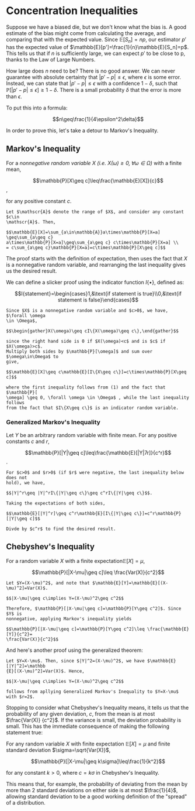 # Concentration Inequalities

Suppose we have a biased die, but we don't know what the bias is. A good
estimate of the bias might come from calculating the average, and comparing
that with the expected value. Since $\mathbb{E}[S_n]=np$, our estimator $p'$
has the expected value of $\mathbb{E}[p']=\frac{1}{n}\mathbb{E}[S_n]=p$. This
tells us that if $n$ is sufficiently large, we can expect $p'$ to be close to p,
thanks to the Law of Large Numbers.

How large does $n$ need to be? There is no good answer. We can never guarantee
with absolute certainty that $|p'-p| \leq \epsilon$, where $\epsilon$ is some
error. Instead, we can state that $|p'-p| \leq \epsilon$ with a confidence $1-
\delta$, such that $\mathbb{P}[|p'-p|\leq \epsilon]\geq 1-\delta$. There is a
small probability $\delta$ that the error is more than $\epsilon$.

To put this into a formula:

$$n\geq\frac{1}{4\epsilon^2\delta}$$

In order to prove this, let's take a detour to Markov's Inequality.

## Markov's Inequality
For a *nonnegative random variable X (i.e. $X(\omega) \geq 0, \forall \omega\in
\Omega$)* with a finite mean,

$$\mathbb{P}[X\geq c]\leq\frac{\mathbb{E}[X]}{c}$$,

for any positive constant $c$.

```{admonition} Proof
Let $\mathscr{A}$ denote the range of $X$, and consider any constant $c\in
\mathscr{A}$. Then,

$$\mathbb{E}[X]=\sum_{a\in\mathbb{A}}a\times\mathbb{P}[X=a]  \geq\sum_{a\geq c}
a\times\mathbb{P}[X=a]\geq\sum_{a\geq c} c\times\mathbb{P}[X=a] \\
= c\sum_{a\geq c}\mathbb{P}[X=a]=c\times\mathbb{P}[X\geq c]$$
```

The proof starts with the definition of expectation, then uses the fact that $X$
is a nonnegative random variable, and rearranging the last inequality gives us
the desired result.

We can define a slicker proof using the indicator function $I\{\bullet\}$,
defined as:

$$I{statement}=\begin{cases}1,&\text{if statement is true}\\0,&\text{if
statement is false}\end{cases}$$

```{admonition} Proof
Since $X$ is a nonnegative random variable and $c>0$, we have, $\forall \omega
\in \Omega$,

$$\begin{gather}X(\omega)\geq cI\{X(\omega)\geq c\},\end{gather}$$

since the right hand side is 0 if $X(\omega)<c$ and is $c$ if $X(\omega)>c$.
Multiply both sides by $\mathbb{P}[\omega]$ and sum over $\omega\in\Omega$ to
give,

$$\mathbb{E}[X]\geq c\mathbb{E}[I\{X\geq c\}]=c\times\mathbb{P}[X\geq c]$$

where the first inequality follows from (1) and the fact that $\mathbb{P}[
\omega] \geq 0, \forall \omega \in \Omega$ , while the last inequality follows
from the fact that $I\{X\geq c\}$ is an indicator random variable.
```

### Generalized Markov's Inequality
Let $Y$ be an arbitrary random variable with finite mean. For any positive
constants $c$ and $r$,

$$\mathbb{P}[|Y|\geq c]\leq\frac{\mathbb{E}[|Y|7r]}{c^r}$$.

```{admonition} Proof
For $c>0$ and $r>0$ (if $r$ were negative, the last inequality below does not
hold), we have,

$$|Y|^r\geq |Y|^rI\{|Y|\geq c\}\geq c^rI\{|Y|\geq c\}$$.

Taking the expectations of both sides,

$$\mathbb{E}[|Y|^r]\geq c^r\mathbb{E}[I\{|Y|\geq c\}]=c^r\mathbb{P}[|Y|\geq c]$$

Divde by $c^r$ to find the desired result.
```

## Chebyshev's Inequality
For a random variable $X$ with a finite expectation$\mathbb{E}[X]=\mu$,

$$\mathbb{P}[|X-\mu|\geq c]\leq \frac{Var(X)}{c^2}$$

```{admonition} Proof
Let $Y=(X-\mu)^2$, and note that $\mathbb{E}[Y]=\mathbb{E}[(X-\mu)^2]=Var(X)$.

$$|X-\mu|\geq c\implies Y=(X-\mu)^2\geq c^2$$

Therefore, $\mathbb{P}[|X-\mu|\geq c]=\mathbb{P}[Y\geq c^2]$. Since $Y$ is
nonnegative, applying Markov's inequality yields

$$\mathbb{P}[|X-\mu|\geq c]=\mathbb{P}[Y\geq c^2]\leq \frac{\mathbb{E}[Y]}{c^2}=
\frac{Var(X)}{c^2}$$
```

And here's another proof using the generalized theorem:

```{admonition} Proof
Let $Y=X-\mu$. Then, since $|Y|^2=(X-\mu)^2$, we have $\mathbb{E}[|Y|^2]=\mathbb
{E}[(X-\mu)^2]=Var(X)$. Hence,

$$|X-\mu|\geq c\implies Y=(X-\mu)^2\geq c^2$$

follows from apllying Generalized Markov's Inequality to $Y=X-\mu$ with $r=2$.
```

Stopping to consider what Chebyshev's Inequality means, it tells us that the
probability of any given deviation, $c$, from the mean is at most $\frac{Var(X)}
{c^2}$. If the variance is small, the deviation probability is small. This has
the immediate consequence of making the following statement true:

For any random variable $X$ with finite expectation $\mathbb{E}[X]=\mu$ and
finite standard deviation $\sigma=\sqrt{Var(X)}$, 

$$\mathbb{P}[|X-\mu|\geq k\sigma]\leq\frac{1}{k^2}$$

for any constant $k>0$, where $c=k\sigma$ in Chebyshev's Inequality.

This means that, for example, the probability of deviating from the mean by more
than 2 standard deviations on either side is at most $\frac{1}{4}$, allowing
standard deviation to be a good working definition of the "spread" of a
distribution.